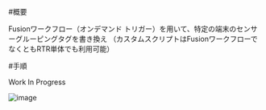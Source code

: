 #概要

Fusionワークフロー（オンデマンド トリガー）を用いて、特定の端末のセンサーグルーピングタグを書き換え
（カスタムスクリプトはFusionワークフローでなくともRTR単体でも利用可能）

#手順

Work In Progress

![image](https://github.com/user-attachments/assets/fafaf4f7-8b71-4c82-872e-490c7842e349)

